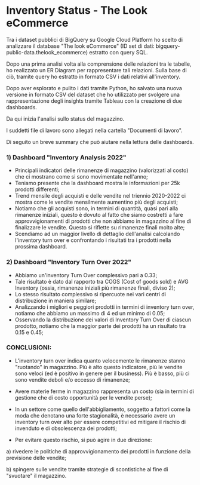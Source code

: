 # Inventory Status - The Look eCommerce

Tra i dataset pubblici di BigQuery su Google Cloud Platform ho scelto di analizzare il database "The look eCommerce" (ID set di dati: bigquery-public-data.thelook_ecommerce) estratto con query SQL.

Dopo una prima analisi volta alla comprensione delle relazioni tra le tabelle, ho realizzato un ER Diagram per rappresentare tali relazioni. Sulla base di ciò, tramite query ho estratto in formato CSV i dati relativi all'inventory.

Dopo aver esplorato e pulito i dati tramite Python, ho salvato una nuova versione in formato CSV del dataset che ho utilizzato per svolgere una rappresentazione degli insights tramite Tableau con la creazione di due dashboards.

Da qui inizia l'analisi sullo status del magazzino.

I suddetti file di lavoro sono allegati nella cartella "Documenti di lavoro".

Di seguito un breve summary che può aiutare nella lettura delle dashboards.

### 1) Dashboard "Inventory Analysis 2022"
- Principali indicatori delle rimanenze di magazzino (valorizzati al costo) che ci mostrano come si sono movimentate nell'anno;
- Teniamo presente che la dashboard mostra le informazioni per 25k prodotti differenti;
- Trend mensile degli acquisti e delle vendite nel triennio 2020-2022 ci mostra come le vendite mensilmente aumentino più degli acquisti;
- Notiamo che gli acquisti sono, in termini di quantità, quasi pari alla rimanenze iniziali, questo è dovuto al fatto che siamo costretti a fare approvvigionamenti di prodotti che non abbiamo in magazzino al fine di finalizzare le vendite. Questo si riflette su rimanenze finali molto alte;
- Scendiamo ad un maggior livello di dettaglio dell'analisi calcolando l'inventory turn over e confrontando i risultati tra i prodotti nella prossima dashboard.

### 2) Dashboard "Inventory Turn Over 2022"
- Abbiamo un'inventory Turn Over complessivo pari a 0.33;
- Tale risultato è dato dal rapporto tra COGS (Cost of goods sold) e AVG Inventory (ossia, rimanenze iniziali più rimanenze finali, diviso 2);
- Lo stesso risultato complessivo si ripercuote nei vari centri di distribuzione in maniera similare;
- Analizzando i migliori e peggiori prodotti in termini di inventory turn over, notiamo che abbiamo un massimo di 4 ed un minimo di 0.05;
- Osservando la distribuzione dei valori di Inventory Turn Over di ciascun prodotto, notiamo che la maggior parte dei prodotti ha un risultato tra 0.15 e 0.45;

### CONCLUSIONI:

- L'inventory turn over indica quanto velocemente le rimanenze stanno "ruotando" in magazzino. Più è alto questo indicatore, più le vendite sono veloci (ed è positivo in genere per il business). Più è basso, più ci sono vendite deboli e/o eccesso di rimanenze;

- Avere materie ferme in magazzino rappresenta un costo (sia in termini di gestione che di costo opportunità per le vendite perse);

- In un settore come quello dell'abbigliamento, soggetto a fattori come la moda che denotano una forte stagionalità, è necessario avere un inventory turn over alto per essere competitivi ed mitigare il rischio di invenduto e di obsolescenza dei prodotti;

- Per evitare questo rischio, si può agire in due direzione:

a) rivedere le politiche di approvvigionamento dei prodotti in funzione della previsione delle vendite;

b) spingere sulle vendite tramite strategie di scontistiche al fine di "svuotare" il magazzino.


